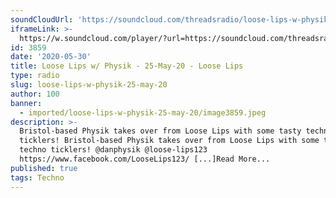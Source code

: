 ```yaml
---
soundCloudUrl: 'https://soundcloud.com/threadsradio/loose-lips-w-physik-25-may-20'
iframeLink: >-
  https://w.soundcloud.com/player/?url=https://soundcloud.com/threadsradio/loose-lips-w-physik-25-may-20&color=00aabb&auto_play=false&hide_related=false&show_comments=true&show_user=true&show_reposts=false
id: 3859
date: '2020-05-30'
title: Loose Lips w/ Physik - 25-May-20 - Loose Lips
type: radio
slug: loose-lips-w-physik-25-may-20
author: 100
banner:
  - imported/loose-lips-w-physik-25-may-20/image3859.jpeg
description: >-
  Bristol-based Physik takes over from Loose Lips with some tasty techno
  ticklers! Bristol-based Physik takes over from Loose Lips with some tasty
  techno ticklers! @danphysik @loose-lips123
  https://www.facebook.com/LooseLips123/ [...]Read More...
published: true
tags: Techno
---
```

